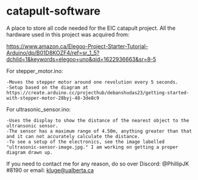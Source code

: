 # catapult-software
A place to store all code needed for the EIC catapult project.
All the hardware used in this project was acquired from:

https://www.amazon.ca/Elegoo-Project-Starter-Tutorial-Arduino/dp/B01D8KOZF4/ref=sr_1_5?dchild=1&keywords=elegoo+uno&qid=1622936663&sr=8-5

For stepper_motor.ino:

    -Moves the stepper motor around one revolution every 5 seconds.
    -Setup based on the diagram at https://create.arduino.cc/projecthub/debanshudas23/getting-started-with-stepper-motor-28byj-48-3de8c9

For ultrasonic_sensor.ino:

    -Uses the display to show the distance of the nearest object to the ultransonic sensor.
    -The sensor has a maximum range of 4.50m, anything greater than that and it can not accurately calculate the distance.
    -To see a setup of the electronics, see the image labelled "ultrasonic-sensor-image.jpg." I am working on getting a proper diagram drawn up.

If you need to contact me for any reason, do so over Discord: @PhillipJK #8190 or email: kluge@ualberta.ca
